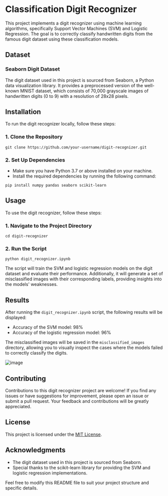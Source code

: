# Classification Digit Recognizer

This project implements a digit recognizer using machine learning algorithms, specifically Support Vector Machines (SVM) and Logistic Regression. The goal is to correctly classify handwritten digits from the famous digit dataset using these classification models.

## Dataset

### Seaborn Digit Dataset

The digit dataset used in this project is sourced from Seaborn, a Python data visualization library. It provides a preprocessed version of the well-known MNIST dataset, which consists of 70,000 grayscale images of handwritten digits (0 to 9) with a resolution of 28x28 pixels.

## Installation

To run the digit recognizer locally, follow these steps:

### 1. Clone the Repository

```
git clone https://github.com/your-username/digit-recognizer.git
```

### 2. Set Up Dependencies

- Make sure you have Python 3.7 or above installed on your machine.
- Install the required dependencies by running the following command:

```
pip install numpy pandas seaborn scikit-learn
```

## Usage

To use the digit recognizer, follow these steps:

### 1. Navigate to the Project Directory

```
cd digit-recognizer
```

### 2. Run the Script

```
python digit_recognizer.ipynb
```

The script will train the SVM and logistic regression models on the digit dataset and evaluate their performance. Additionally, it will generate a set of misclassified images with their corresponding labels, providing insights into the models' weaknesses.

## Results

After running the `digit_recognizer.ipynb` script, the following results will be displayed:

- Accuracy of the SVM model: 98%
- Accuracy of the logistic regression model: 96%

The misclassified images will be saved in the `misclassified_images` directory, allowing you to visually inspect the cases where the models failed to correctly classify the digits.

![image](https://github.com/Abhaykumar04/Classification_Digit_Recognizer/assets/112232080/05505759-326d-4710-bfaf-89908f48da7e)

## Contributing

Contributions to this digit recognizer project are welcome! If you find any issues or have suggestions for improvement, please open an issue or submit a pull request. Your feedback and contributions will be greatly appreciated.

## License

This project is licensed under the [MIT License](LICENSE).

## Acknowledgments

- The digit dataset used in this project is sourced from Seaborn.
- Special thanks to the scikit-learn library for providing the SVM and logistic regression implementations.

Feel free to modify this README file to suit your project structure and specific details.
